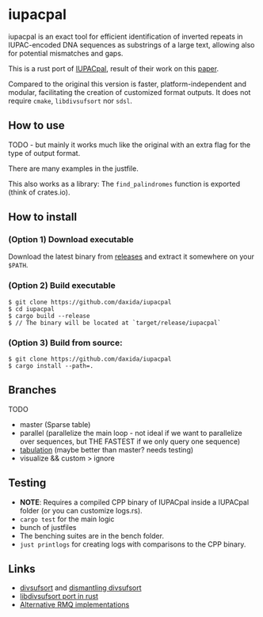 # iupacpal

iupacpal is an exact tool for efficient identification of inverted repeats in IUPAC-encoded DNA sequences as substrings of a large text, allowing also for potential mismatches and gaps.

This is a rust port of [IUPACpal](https://github.com/steven31415/IUPACpal), result of their work on this [paper](https://www.researchgate.net/publication/349110200_IUPACpal_efficient_identification_of_inverted_repeats_in_IUPAC-encoded_DNA_sequences).

Compared to the original this version is faster, platform-independent and modular, facilitating the creation of customized format outputs. It does not require `cmake`, `libdivsufsort` nor `sdsl`.

## How to use

TODO - but mainly it works much like the original with an extra flag for the type of output format.

There are many examples in the justfile.

This also works as a library: The `find_palindromes` function is exported (think of crates.io).

## How to install

### (Option 1) Download executable

Download the latest binary from [releases](https://github.com/daxida/iupacpal/releases) and extract it somewhere on your `$PATH`.

### (Option 2) Build executable

```
$ git clone https://github.com/daxida/iupacpal
$ cd iupacpal
$ cargo build --release
$ // The binary will be located at `target/release/iupacpal`
```

### (Option 3) Build from source:

```
$ git clone https://github.com/daxida/iupacpal
$ cargo install --path=.
```

## Branches

TODO

- master (Sparse table)
- parallel (parallelize the main loop - not ideal if we want to parallelize over sequences, but THE FASTEST if we only query one sequence)
- [tabulation](https://github.com/daxida/rmq-tabulation) (maybe better than master? needs testing)
- visualize && custom > ignore

## Testing

- **NOTE**: Requires a compiled CPP binary of IUPACpal inside a IUPACpal folder (or you can customize logs.rs).
- `cargo test` for the main logic
- bunch of justfiles
- The benching suites are in the bench folder.
- `just printlogs` for creating logs with comparisons to the CPP binary.

## Links
* [divsufsort](https://github.com/y-256/libdivsufsort) and [dismantling divsufsort](https://arxiv.org/pdf/1710.01896.pdf)
* [libdivsufsort port in rust](https://github.com/fasterthanlime/stringsearch?tab=readme-ov-file)
* [Alternative RMQ implementations](https://github.com/birc-stormtroopers/rmq)